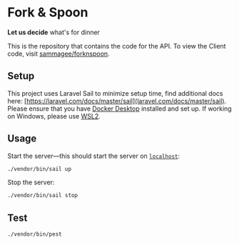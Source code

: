 # Fork & Spoon

**Let us decide** what's for dinner

This is the repository that contains the code for the API. To view the Client code, visit [sammagee/forknspoon](https://github.com/sammagee/forknspoon).

## Setup

This project uses Laravel Sail to minimize setup time, find additional docs here: [https://laravel.com/docs/master/sail](laravel.com/docs/master/sail). Please ensure that you have [Docker Desktop](https://www.docker.com/products/docker-desktop) installed and set up. If working on Windows, please use [WSL2](https://docs.microsoft.com/en-us/windows/wsl/install-win10).

## Usage

Start the server—this should start the server on [`localhost`](http://localhost):

```bash
./vendor/bin/sail up
```

Stop the server:

```bash
./vendor/bin/sail stop
```

## Test

```bash
./vendor/bin/pest
```
